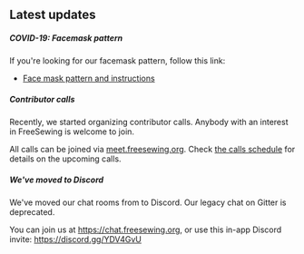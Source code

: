 ---
---

## Latest updates

##### COVID-19: Facemask pattern
              
If you're looking for our facemask pattern, follow this link:

 - [Face mask pattern and instructions](/blog/facemask-frenzy)
            

##### Contributor calls

Recently, we started organizing contributor calls.
Anybody with an interest in FreeSewing is welcome to join.

All calls can be joined via [meet.freesewing.org](https://meet.freesewing.org/).
Check [the calls schedule](/community/calls/) for details on the upcoming calls.

##### We've moved to Discord

We've moved our chat rooms from to Discord. Our legacy chat on Gitter is deprecated.

You can join us at https://chat.freesewing.org, or use this in-app Discord invite: https://discord.gg/YDV4GvU

